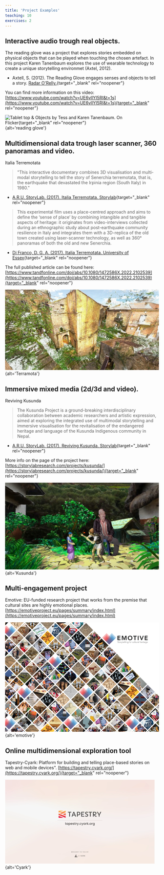 ```yaml
---
title: 'Project Examples'
teaching: 10
exercises: 2
---
```



## Interactive audio trough real objects.

The reading glove was a project that explores stories embedded on physical objects that can be played when touching the chosen artefact.
In this project Karen Tanenbaum explores the use of wearable technology to create a unique storytelling environmet (Axtel, 2012).

 - Axtell, S. (2012). The Reading Glove engages senses and objects to tell a story. [Radar O'Relly.](http://radar.oreilly.com/2012/03/reading-glove-sensors-reading-experience.html?utm_source=dlvr.it&utm_medium=tumblr&utm_campaign=Feed%3A%20oreilly%2Fradar%2Fatom%20%28O%27Reilly%20Radar%29){target="_blank" rel="noopener"}


You can find more information on this video:
[https://www.youtube.com/watch?v=UE6vllYI5RI&t=1s](https://www.youtube.com/watch?v=UE6vllYI5RI&t=1s){target="_blank" rel="noopener"}


![Tablet top & Objects by Tess and Karen Tanenbaum. [On Flicker](https://www.flickr.com/photos/jtanenbaum/sets/72157626471260917/with/5662869791/
){target="_blank" rel="noopener"}](fig/Fig_35_readingglove.PNG){alt='reading glove'}

 
## Multidimensional data trough laser scanner, 360 panoramas and video.

Italia Terremotata

> "This interactive documentary combines 3D visualisation and multi-modal storytelling to tell the story of Senerchia terremotata, that is, the earthquake that devastated the Irpinia region (South Italy) in 1980."

 - [A.R.U. StoryLab. (2017). Italia Terremotata. Storylab](https://storylabresearch.com/projects/italia-terremotata/){target="_blank" rel="noopener"}

> This experimental film uses a place-centred approach and aims to define the ‘sense of place’ by combining intangible and tangible aspects of heritage: it originates from video-interviews collected during an ethnographic study about post-earthquake community resilience in Italy and integrates them with a 3D-replica of the old town created using laser-scanner technology, as well as 360° panoramas of both the old and new Senerchia.

 - [Di Franco, D. G. A. (2017). Italia Terremotata. University of Essex](https://www.essex.ac.uk/research-projects/italia-terremotata){target="_blank" rel="noopener"}

The full published article can be found here: [https://www.tandfonline.com/doi/abs/10.1080/1472586X.2022.2102539](https://www.tandfonline.com/doi/abs/10.1080/1472586X.2022.2102539){target="_blank" rel="noopener"}

![[Italia Terremotata by A.R.U. StoryLab 2017](https://storylabresearch.com/projects/italia-terremotata/){target="_blank" rel="noopener"}](fig/Fig_36_storylabresearch_italia_terremotata3Dcloud_02.jpg){alt='Terramota'}

## Immersive mixed media (2d/3d and video).
Reviving Kusunda

> The Kusunda Project is a ground-breaking interdisciplinary collaboration between academic researchers and artistic expression, aimed at exploring the integrated use of multimodal storytelling and immersive visualisation for the revitalisation of the endangered heritage and language of the Kusunda Indigenous community in Nepal.

 - [A.R.U. StoryLab. (2017). Reviving Kusunda. Storylab](https://storylabresearch.com/projects/kusunda/){target="_blank" rel="noopener"}

More info on the page of the project here: [https://storylabresearch.com/projects/kusunda/](https://storylabresearch.com/projects/kusunda/){target="_blank" rel="noopener"}

![[The Kusunda Project by A.R.U. StoryLab 2017](https://storylabresearch.com/projects/kusunda/){target="_blank" rel="noopener"}](fig/Fig_36bKusunda.jpg){alt='Kusunda'}

## Multi-engagement project

Emotive: EU-funded research project that works from the premise that cultural sites are highly emotional places.
[https://emotiveproject.eu/pages/summary/index.html](https://emotiveproject.eu/pages/summary/index.html) 
 
![Screenshot from [Emotive project booklet](https://emotiveproject.eu/wp-content/uploads/2019/10/EMOTIVE-booklet-2019-web.pdf)](fig/Fig_37_EMOTIVE-GRID-7-small-01-1000x710.png){alt='emotive'}


## Online multidimensional exploration tool

Tapestry-Cyark: Platform for building and telling place-based stories on web and mobile devices".
[https://tapestry.cyark.org/](https://tapestry.cyark.org/){target="_blank" rel="noopener"} 

![Screenshot [Tapestry Cyark](https://tapestry.cyark.org/ ){target="_blank" rel="noopener"}](fig/Fig_38_CyarkTapestry.png){alt='Cyark'}



